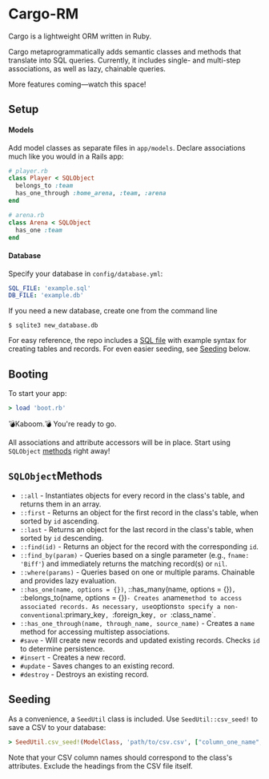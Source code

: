 # Cargo-RM
Cargo is a lightweight ORM written in Ruby.

Cargo metaprogrammatically adds semantic classes and methods that translate into SQL queries. Currently, it includes single- and multi-step associations, as well as lazy, chainable queries.

More features coming—watch this space!

## Setup

#### Models
Add model classes as separate files in `app/models`. Declare associations much like you would in a Rails app:

```ruby
# player.rb
class Player < SQLObject
  belongs_to :team
  has_one_through :home_arena, :team, :arena
end
```

```ruby
# arena.rb
class Arena < SQLObject
  has_one :team
end
```

#### Database
Specify your database in `config/database.yml`:

```yaml
SQL_FILE: 'example.sql'
DB_FILE: 'example.db'
```

If you need a new database, create one from the command line

    $ sqlite3 new_database.db

For easy reference, the repo includes a [SQL file](https://github.com/jmhol9/cargo-rm/blob/master/basketball.sql) with example syntax for creating tables and records. For even easier seeding, see [Seeding](#seeding) below.

## Booting

To start your app:

```ruby
> load 'boot.rb'
```

💣Kaboom.💣 You're ready to go.

All associations and attribute accessors will be in place. Start using `SQLObject` [methods](#methods) right away!

## <a name="methods"></a> `SQLObject`Methods

* `::all` - Instantiates objects for every record in the class's table, and returns them in an array.
* `::first` - Returns an object for the first record in the class's table, when sorted by `id` ascending.
* `::last` - Returns an object for the last record in the class's table, when sorted by `id` descending.
* `::find(id)` - Returns an object for the record with the corresponding `id`.
* `::find_by(param)` - Queries based on a single parameter (e.g., `fname: 'Biff'`) and immediately returns the matching record(s) or `nil`.
* `::where(params)` - Queries based on one or multiple params. Chainable and provides lazy evaluation.
* `::has_one(name, options = {})`, ::has_many(name, options = {})`, `::belongs_to(name, options = {})` - Creates a `name` method to access associated records. As necessary, use `options` to specify a non-conventional `:primary_key`, `:foreign_key`, or `:class_name`.
* `::has_one_through(name, through_name, source_name)` - Creates a `name` method for accessing multistep associations.
* `#save` - Will create new records and updated existing records. Checks `id` to determine persistence.
* `#insert` - Creates a new record.
* `#update` - Saves changes to an existing record.
* `#destroy` - Destroys an existing record.

## <a name="seeding"></a>Seeding

As a convenience, a `SeedUtil` class is included. Use `SeedUtil::csv_seed!` to save a CSV to your database:

```ruby
> SeedUtil.csv_seed!(ModelClass, 'path/to/csv.csv', ["column_one_name", "column_two_name", "column_three_name"])
```

Note that your CSV column names should correspond to the class's attributes. Exclude the headings from the CSV file itself.

